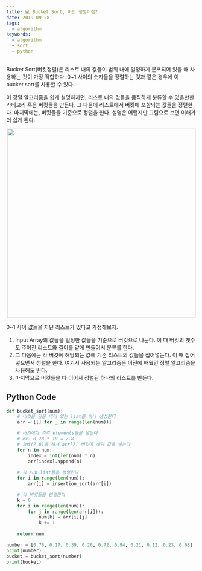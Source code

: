 ```yaml
---
title: 💻 Bucket Sort, 버킷 정렬이란?
date: 2019-09-28
tags:
  - algorithm
keywords:
  - algorithm
  - sort
  - python
---
```


Bucket Sort(버킷정렬)은 리스트 내의 값들이 범위 내에 일정하게 분포되어 있을 때 사용하는 것이 가장 적합하다. 0\~1 사이의 숫자들을 정렬하는 것과 같은 경우에 이 bucket sort를 사용할 수 있다. 

이 정렬 알고리즘을 쉽게 설명하자면, 리스트 내의 값들을 큼직하게 분류할 수 있을만한 카테고리 혹은 버킷들을 만든다. 그 다음에 리스트에서 버킷에 포함되는 값들을 정렬한다. 마지막에는, 버킷들을 기준으로 정렬을 한다. 설명은 어렵지만 그림으로 보면 이해가 더 쉽게 된다. 

<div align="center">
<img src="./bucket_sort.png" style="width:500px"/>
</div>

0\~1 사이 값들을 지닌 리스트가 있다고 가정해보자. 

1. Input Array의 값들을 일정한 값들을 기준으로 버킷으로 나눈다. 이 때 버킷의 갯수도 주어진 리스트와 길이를 같게 만들어서 분류를 한다.
2. 그 다음에는 각 버킷에 해당되는 값에 기존 리스트의 값들을 집어넣는다. 이 때 집어넣으면서 정렬을 한다. 여기서 사용되는 알고리즘은 이전에 배웠던 정렬 알고리즘을 사용해도 뙨다. 
3. 마지막으로 버킷들을 다 이어서 정렬된 하나의 리스트를 만든다.


## Python Code

```python
def bucket_sort(num):
    # 버킷을 담을 비어 있는 list를 하나 생성한다
    arr = [[] for _ in range(len(num))]

    # 버킷에다 각각 elements들을 넣는다
    # ex. 0.78 * 10 = 7.8
    # int(7.8)을 해서 arr[7] 버킷에 해당 값을 넣는다
    for n in num: 
        index = int(len(num) * n)  
        arr[index].append(n) 
    
    # 각 sub list들을 정렬한다
    for i in range(len(num)):
        arr[i] = insertion_sort(arr[i])

    # 각 버킷들을 연결한다
    k = 0
    for i in range(len(num)):
        for j in range(len(arr[i])):
            num[k] = arr[i][j]
            k += 1
            
    return num

number = [0.78, 0.17, 0.39, 0.26, 0.72, 0.94, 0.21, 0.12, 0.23, 0.68] 
print(number)
bucket = bucket_sort(number)
print(bucket)
```